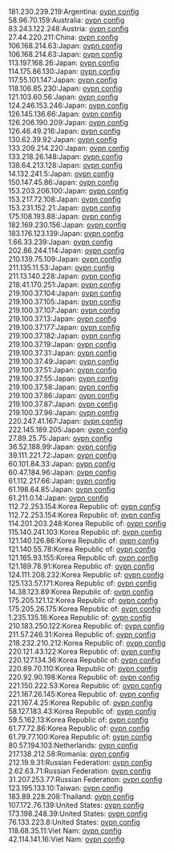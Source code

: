 181.230.239.219:Argentina: [ovpn config](vpn/181_230_239_219.ovpn)  
58.96.70.159:Australia: [ovpn config](vpn/58_96_70_159.ovpn)  
83.243.122.248:Austria: [ovpn config](vpn/83_243_122_248.ovpn)  
27.44.220.211:China: [ovpn config](vpn/27_44_220_211.ovpn)  
106.168.214.63:Japan: [ovpn config](vpn/106_168_214_63.ovpn)  
106.168.214.63:Japan: [ovpn config](vpn/106_168_214_63.ovpn)  
113.197.168.26:Japan: [ovpn config](vpn/113_197_168_26.ovpn)  
114.175.86.130:Japan: [ovpn config](vpn/114_175_86_130.ovpn)  
117.55.101.147:Japan: [ovpn config](vpn/117_55_101_147.ovpn)  
118.106.85.230:Japan: [ovpn config](vpn/118_106_85_230.ovpn)  
121.103.60.56:Japan: [ovpn config](vpn/121_103_60_56.ovpn)  
124.246.153.246:Japan: [ovpn config](vpn/124_246_153_246.ovpn)  
126.145.136.66:Japan: [ovpn config](vpn/126_145_136_66.ovpn)  
126.206.190.209:Japan: [ovpn config](vpn/126_206_190_209.ovpn)  
126.46.49.216:Japan: [ovpn config](vpn/126_46_49_216.ovpn)  
130.62.39.92:Japan: [ovpn config](vpn/130_62_39_92.ovpn)  
133.209.214.220:Japan: [ovpn config](vpn/133_209_214_220.ovpn)  
133.218.26.148:Japan: [ovpn config](vpn/133_218_26_148.ovpn)  
138.64.213.128:Japan: [ovpn config](vpn/138_64_213_128.ovpn)  
14.132.241.5:Japan: [ovpn config](vpn/14_132_241_5.ovpn)  
150.147.45.86:Japan: [ovpn config](vpn/150_147_45_86.ovpn)  
153.203.206.100:Japan: [ovpn config](vpn/153_203_206_100.ovpn)  
153.217.72.108:Japan: [ovpn config](vpn/153_217_72_108.ovpn)  
153.231.152.21:Japan: [ovpn config](vpn/153_231_152_21.ovpn)  
175.108.193.88:Japan: [ovpn config](vpn/175_108_193_88.ovpn)  
182.169.230.156:Japan: [ovpn config](vpn/182_169_230_156.ovpn)  
183.176.123.139:Japan: [ovpn config](vpn/183_176_123_139.ovpn)  
1.66.33.239:Japan: [ovpn config](vpn/1_66_33_239.ovpn)  
202.86.244.114:Japan: [ovpn config](vpn/202_86_244_114.ovpn)  
210.139.75.109:Japan: [ovpn config](vpn/210_139_75_109.ovpn)  
211.135.11.53:Japan: [ovpn config](vpn/211_135_11_53.ovpn)  
211.13.140.228:Japan: [ovpn config](vpn/211_13_140_228.ovpn)  
218.41.170.251:Japan: [ovpn config](vpn/218_41_170_251.ovpn)  
219.100.37.104:Japan: [ovpn config](vpn/219_100_37_104.ovpn)  
219.100.37.105:Japan: [ovpn config](vpn/219_100_37_105.ovpn)  
219.100.37.107:Japan: [ovpn config](vpn/219_100_37_107.ovpn)  
219.100.37.13:Japan: [ovpn config](vpn/219_100_37_13.ovpn)  
219.100.37.177:Japan: [ovpn config](vpn/219_100_37_177.ovpn)  
219.100.37.182:Japan: [ovpn config](vpn/219_100_37_182.ovpn)  
219.100.37.19:Japan: [ovpn config](vpn/219_100_37_19.ovpn)  
219.100.37.31:Japan: [ovpn config](vpn/219_100_37_31.ovpn)  
219.100.37.49:Japan: [ovpn config](vpn/219_100_37_49.ovpn)  
219.100.37.51:Japan: [ovpn config](vpn/219_100_37_51.ovpn)  
219.100.37.55:Japan: [ovpn config](vpn/219_100_37_55.ovpn)  
219.100.37.58:Japan: [ovpn config](vpn/219_100_37_58.ovpn)  
219.100.37.86:Japan: [ovpn config](vpn/219_100_37_86.ovpn)  
219.100.37.87:Japan: [ovpn config](vpn/219_100_37_87.ovpn)  
219.100.37.96:Japan: [ovpn config](vpn/219_100_37_96.ovpn)  
220.247.41.167:Japan: [ovpn config](vpn/220_247_41_167.ovpn)  
222.145.189.205:Japan: [ovpn config](vpn/222_145_189_205.ovpn)  
27.89.25.75:Japan: [ovpn config](vpn/27_89_25_75.ovpn)  
36.52.188.99:Japan: [ovpn config](vpn/36_52_188_99.ovpn)  
39.111.221.72:Japan: [ovpn config](vpn/39_111_221_72.ovpn)  
60.101.84.33:Japan: [ovpn config](vpn/60_101_84_33.ovpn)  
60.47.184.96:Japan: [ovpn config](vpn/60_47_184_96.ovpn)  
61.112.217.66:Japan: [ovpn config](vpn/61_112_217_66.ovpn)  
61.198.64.85:Japan: [ovpn config](vpn/61_198_64_85.ovpn)  
61.211.0.14:Japan: [ovpn config](vpn/61_211_0_14.ovpn)  
112.72.253.154:Korea Republic of: [ovpn config](vpn/112_72_253_154.ovpn)  
112.72.253.154:Korea Republic of: [ovpn config](vpn/112_72_253_154.ovpn)  
114.201.203.248:Korea Republic of: [ovpn config](vpn/114_201_203_248.ovpn)  
115.140.241.103:Korea Republic of: [ovpn config](vpn/115_140_241_103.ovpn)  
121.140.126.86:Korea Republic of: [ovpn config](vpn/121_140_126_86.ovpn)  
121.140.55.78:Korea Republic of: [ovpn config](vpn/121_140_55_78.ovpn)  
121.165.93.155:Korea Republic of: [ovpn config](vpn/121_165_93_155.ovpn)  
121.189.78.91:Korea Republic of: [ovpn config](vpn/121_189_78_91.ovpn)  
124.111.208.232:Korea Republic of: [ovpn config](vpn/124_111_208_232.ovpn)  
125.133.57.171:Korea Republic of: [ovpn config](vpn/125_133_57_171.ovpn)  
14.38.123.89:Korea Republic of: [ovpn config](vpn/14_38_123_89.ovpn)  
175.205.121.12:Korea Republic of: [ovpn config](vpn/175_205_121_12.ovpn)  
175.205.26.175:Korea Republic of: [ovpn config](vpn/175_205_26_175.ovpn)  
1.235.135.18:Korea Republic of: [ovpn config](vpn/1_235_135_18.ovpn)  
210.183.250.122:Korea Republic of: [ovpn config](vpn/210_183_250_122.ovpn)  
211.57.246.31:Korea Republic of: [ovpn config](vpn/211_57_246_31.ovpn)  
218.232.210.212:Korea Republic of: [ovpn config](vpn/218_232_210_212.ovpn)  
220.121.43.122:Korea Republic of: [ovpn config](vpn/220_121_43_122.ovpn)  
220.127.134.36:Korea Republic of: [ovpn config](vpn/220_127_134_36.ovpn)  
220.89.70.110:Korea Republic of: [ovpn config](vpn/220_89_70_110.ovpn)  
220.92.90.198:Korea Republic of: [ovpn config](vpn/220_92_90_198.ovpn)  
221.150.222.53:Korea Republic of: [ovpn config](vpn/221_150_222_53.ovpn)  
221.167.26.145:Korea Republic of: [ovpn config](vpn/221_167_26_145.ovpn)  
221.167.4.25:Korea Republic of: [ovpn config](vpn/221_167_4_25.ovpn)  
58.127.183.43:Korea Republic of: [ovpn config](vpn/58_127_183_43.ovpn)  
59.5.162.13:Korea Republic of: [ovpn config](vpn/59_5_162_13.ovpn)  
61.77.72.86:Korea Republic of: [ovpn config](vpn/61_77_72_86.ovpn)  
61.79.77.100:Korea Republic of: [ovpn config](vpn/61_79_77_100.ovpn)  
80.57.194.103:Netherlands: [ovpn config](vpn/80_57_194_103.ovpn)  
217.138.212.58:Romania: [ovpn config](vpn/217_138_212_58.ovpn)  
212.19.9.31:Russian Federation: [ovpn config](vpn/212_19_9_31.ovpn)  
2.62.63.71:Russian Federation: [ovpn config](vpn/2_62_63_71.ovpn)  
31.207.253.77:Russian Federation: [ovpn config](vpn/31_207_253_77.ovpn)  
123.195.133.10:Taiwan: [ovpn config](vpn/123_195_133_10.ovpn)  
183.89.228.208:Thailand: [ovpn config](vpn/183_89_228_208.ovpn)  
107.172.76.139:United States: [ovpn config](vpn/107_172_76_139.ovpn)  
173.198.248.39:United States: [ovpn config](vpn/173_198_248_39.ovpn)  
76.133.223.8:United States: [ovpn config](vpn/76_133_223_8.ovpn)  
118.68.35.11:Viet Nam: [ovpn config](vpn/118_68_35_11.ovpn)  
42.114.141.16:Viet Nam: [ovpn config](vpn/42_114_141_16.ovpn)  
